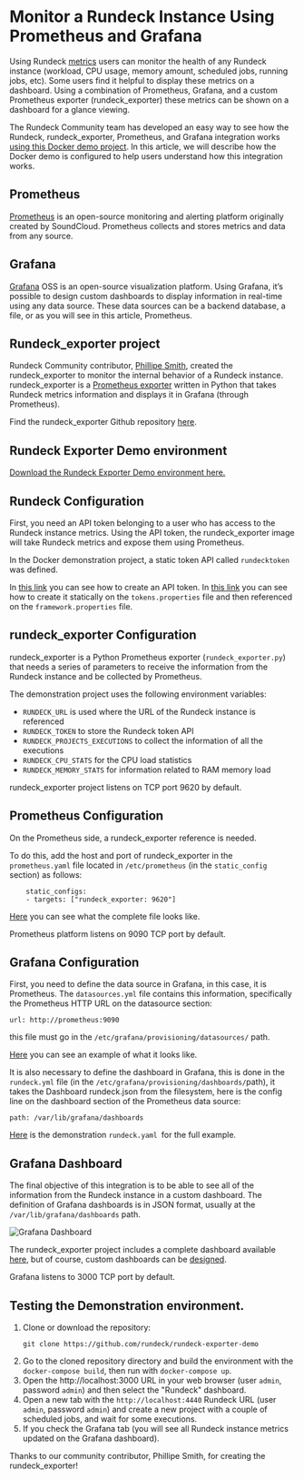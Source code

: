 # Monitor a Rundeck Instance Using Prometheus and Grafana

Using Rundeck [metrics](/api/rundeck-api.md#metrics-data) users can monitor the health of any Rundeck instance (workload, CPU usage, memory amount, scheduled jobs, running jobs, etc). Some users find it helpful to display these metrics on a dashboard. Using a combination of Prometheus, Grafana, and a custom Prometheus exporter (rundeck_exporter) these metrics can be shown on a dashboard for a glance viewing.

The Rundeck Community team has developed an easy way to see how the Rundeck, rundeck_exporter, Prometheus, and Grafana integration works [using this Docker demo project](https://github.com/rundeck/rundeck-exporter-demo). In this article, we will describe how the Docker demo is configured to help users understand how this integration works.

## Prometheus

[Prometheus](https://prometheus.io/) is an open-source monitoring and alerting platform originally created by SoundCloud. Prometheus collects and stores metrics and data from any source.

## Grafana

[Grafana](https://grafana.com/oss/) OSS is an open-source visualization platform. Using Grafana, it’s possible to design custom dashboards to display information in real-time using any data source. These data sources can be a backend database, a file, or as you will see in this article, Prometheus.

## Rundeck_exporter project

Rundeck Community contributor, [Phillipe Smith](https://github.com/phsmith), created the rundeck_exporter to monitor the internal behavior of a Rundeck instance. rundeck_exporter is a [Prometheus exporter](https://prometheus.io/docs/instrumenting/exporters/) written in Python that takes Rundeck metrics information and displays it in Grafana (through Prometheus).

Find the rundeck_exporter Github repository [here](https://github.com/phsmith/rundeck_exporter).

## Rundeck Exporter Demo environment

[Download the Rundeck Exporter Demo environment here.](https://github.com/rundeck/rundeck-exporter-demo)

## Rundeck Configuration

First, you need an API token belonging to a user who has access to the Rundeck instance metrics. Using the API token, the rundeck_exporter image will take Rundeck metrics and expose them using Prometheus.

In the Docker demonstration project, a static token API called `rundecktoken` was defined.

In [this link](/manual/10-user.html#generate-api-token) you can see how to create an API token. In [this link](/administration/configuration/config-file-reference\.md#framework-properties) you can see how to create it statically on the `tokens.properties` file and then referenced on the `framework.properties` file.


## rundeck_exporter Configuration

rundeck_exporter is a Python Prometheus exporter (`rundeck_exporter.py`) that needs a series of parameters to receive the information from the Rundeck instance and be collected by Prometheus.

The demonstration project uses the following environment variables:

* `RUNDECK_URL` is used where the URL of the Rundeck instance is referenced
* `RUNDECK_TOKEN` to store the Rundeck token API
* `RUNDECK_PROJECTS_EXECUTIONS` to collect the information of all the executions
* `RUNDECK_CPU_STATS` for the CPU load statistics
* `RUNDECK_MEMORY_STATS` for information related to RAM memory load

rundeck_exporter project listens on TCP port 9620 by default.

## Prometheus Configuration

On the Prometheus side, a rundeck_exporter reference is needed.

To do this, add the host and port of rundeck_exporter in the `prometheus.yaml` file located in `/etc/prometheus` (in the `static_config` section) as follows:

```
	static_configs:
  	- targets: ["rundeck_exporter: 9620"]
```

[Here](https://github.com/rundeck/rundeck-exporter-demo/blob/main/prometheus/data/prometheus.yml) you can see what the complete file looks like.

Prometheus platform listens on 9090 TCP port by default.

## Grafana Configuration

First, you need to define the data source in Grafana, in this case, it is Prometheus. The `datasources.yml` file contains this information, specifically the Prometheus HTTP URL on the datasource section:

```
​​url: http://prometheus:9090
```

this file must go in the `/etc/grafana/provisioning/datasources/` path.

[Here](https://github.com/rundeck/rundeck-exporter-demo/blob/main/grafana/data/datasources.yml) you can see an example of what it looks like.

It is also necessary to define the dashboard in Grafana, this is done in the `rundeck.yml` file (in the `/etc/grafana/provisioning/dashboards/`path), it takes the Dashboard rundeck.json from the filesystem, here is the config line on the dashboard section of the Prometheus data source:

```
path: /var/lib/grafana/dashboards
```

[Here](https://github.com/rundeck/rundeck-exporter-demo/blob/main/grafana/data/rundeck.yml) is the demonstration `rundeck.yaml `for the full example.

## Grafana Dashboard

The final objective of this integration is to be able to see all of the information from the Rundeck instance in a custom dashboard. The definition of Grafana dashboards is in JSON format, usually at the `/var/lib/grafana/dashboards` path.

![Grafana Dashboard](/assets/img/howto-exporter-dashboard.jpg)

The rundeck_exporter project includes a complete dashboard available [here](https://github.com/phsmith/rundeck_exporter/tree/main/examples/grafana), but of course, custom dashboards can be [designed](https://grafana.com/grafana/resources/#create-a-dashboard).

Grafana listens to 3000 TCP port by default.

## Testing the Demonstration environment.

1. Clone or download the repository:
    ```
    git clone https://github.com/rundeck/rundeck-exporter-demo

    ```
2. Go to the cloned repository directory and build the environment with the `docker-compose build`, then run with `docker-compose up`.
3. Open the http://localhost:3000 URL in your web browser (user `admin`, password `admin`) and then select the "Rundeck" dashboard.
4. Open a new tab with the `http://localhost:4440` Rundeck URL (user `admin`, password `admin`) and create a new project with a couple of scheduled jobs, and wait for some executions.
5. If you check the Grafana tab (you will see all Rundeck instance metrics updated on the Grafana dashboard).

Thanks to our community contributor, Phillipe Smith, for creating the rundeck_exporter!
